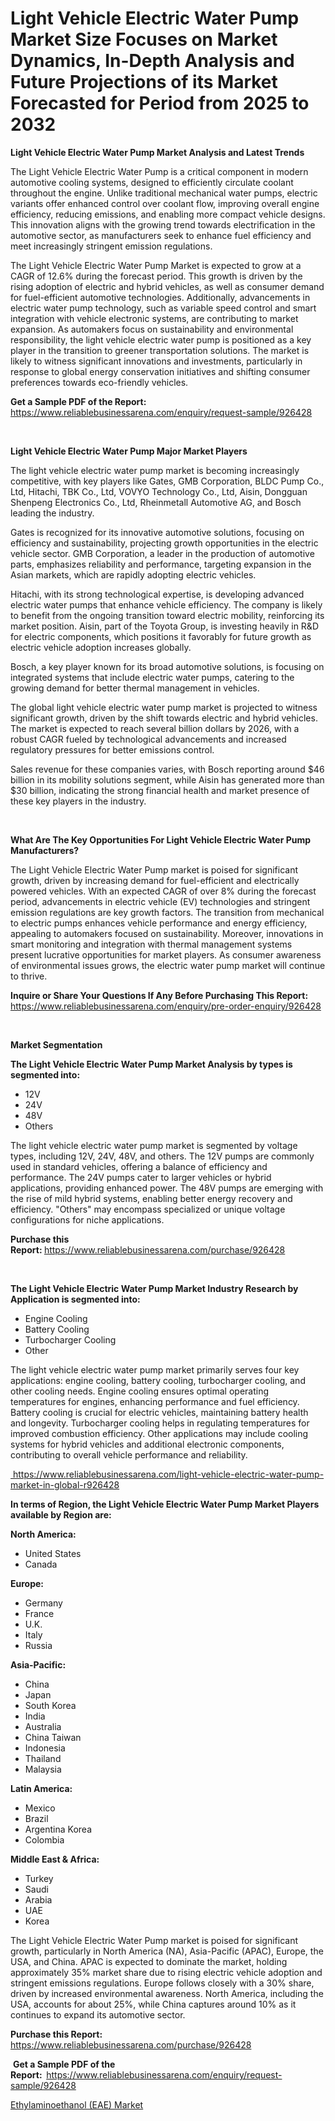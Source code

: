 <p><h1>Light Vehicle Electric Water Pump Market Size Focuses on Market Dynamics, In-Depth Analysis and Future Projections of its Market Forecasted for Period from 2025 to 2032</h1></p><p><strong>Light Vehicle Electric Water Pump Market Analysis and Latest Trends</strong></p>
<p><p>The Light Vehicle Electric Water Pump is a critical component in modern automotive cooling systems, designed to efficiently circulate coolant throughout the engine. Unlike traditional mechanical water pumps, electric variants offer enhanced control over coolant flow, improving overall engine efficiency, reducing emissions, and enabling more compact vehicle designs. This innovation aligns with the growing trend towards electrification in the automotive sector, as manufacturers seek to enhance fuel efficiency and meet increasingly stringent emission regulations.</p><p>The Light Vehicle Electric Water Pump Market is expected to grow at a CAGR of 12.6% during the forecast period. This growth is driven by the rising adoption of electric and hybrid vehicles, as well as consumer demand for fuel-efficient automotive technologies. Additionally, advancements in electric water pump technology, such as variable speed control and smart integration with vehicle electronic systems, are contributing to market expansion. As automakers focus on sustainability and environmental responsibility, the light vehicle electric water pump is positioned as a key player in the transition to greener transportation solutions. The market is likely to witness significant innovations and investments, particularly in response to global energy conservation initiatives and shifting consumer preferences towards eco-friendly vehicles.</p></p>
<p><strong>Get a Sample PDF of the Report:&nbsp;</strong> <a href="https://www.reliablebusinessarena.com/enquiry/request-sample/926428?utm_campaign=2958&utm_medium=2&utm_source=Github&utm_content=ia&utm_term=24032025&utm_id=light-vehicle-electric-water-pump">https://www.reliablebusinessarena.com/enquiry/request-sample/926428</a></p>
<p>&nbsp;</p>
<p><strong>Light Vehicle Electric Water Pump Major Market Players</strong></p>
<p><p>The light vehicle electric water pump market is becoming increasingly competitive, with key players like Gates, GMB Corporation, BLDC Pump Co., Ltd, Hitachi, TBK Co., Ltd, VOVYO Technology Co., Ltd, Aisin, Dongguan Shenpeng Electronics Co., Ltd, Rheinmetall Automotive AG, and Bosch leading the industry. </p><p>Gates is recognized for its innovative automotive solutions, focusing on efficiency and sustainability, projecting growth opportunities in the electric vehicle sector. GMB Corporation, a leader in the production of automotive parts, emphasizes reliability and performance, targeting expansion in the Asian markets, which are rapidly adopting electric vehicles.</p><p>Hitachi, with its strong technological expertise, is developing advanced electric water pumps that enhance vehicle efficiency. The company is likely to benefit from the ongoing transition toward electric mobility, reinforcing its market position. Aisin, part of the Toyota Group, is investing heavily in R&D for electric components, which positions it favorably for future growth as electric vehicle adoption increases globally. </p><p>Bosch, a key player known for its broad automotive solutions, is focusing on integrated systems that include electric water pumps, catering to the growing demand for better thermal management in vehicles.</p><p>The global light vehicle electric water pump market is projected to witness significant growth, driven by the shift towards electric and hybrid vehicles. The market is expected to reach several billion dollars by 2026, with a robust CAGR fueled by technological advancements and increased regulatory pressures for better emissions control.</p><p>Sales revenue for these companies varies, with Bosch reporting around $46 billion in its mobility solutions segment, while Aisin has generated more than $30 billion, indicating the strong financial health and market presence of these key players in the industry.</p></p>
<p>&nbsp;</p>
<p><strong>What Are The Key Opportunities For Light Vehicle Electric Water Pump Manufacturers?</strong></p>
<p><p>The Light Vehicle Electric Water Pump market is poised for significant growth, driven by increasing demand for fuel-efficient and electrically powered vehicles. With an expected CAGR of over 8% during the forecast period, advancements in electric vehicle (EV) technologies and stringent emission regulations are key growth factors. The transition from mechanical to electric pumps enhances vehicle performance and energy efficiency, appealing to automakers focused on sustainability. Moreover, innovations in smart monitoring and integration with thermal management systems present lucrative opportunities for market players. As consumer awareness of environmental issues grows, the electric water pump market will continue to thrive.</p></p>
<p><strong>Inquire or Share Your Questions If Any Before Purchasing This Report:</strong> <a href="https://www.reliablebusinessarena.com/enquiry/pre-order-enquiry/926428?utm_campaign=2958&utm_medium=2&utm_source=Github&utm_content=ia&utm_term=24032025&utm_id=light-vehicle-electric-water-pump">https://www.reliablebusinessarena.com/enquiry/pre-order-enquiry/926428</a></p>
<p>&nbsp;</p>
<p><strong>Market Segmentation</strong></p>
<p><strong>The Light Vehicle Electric Water Pump Market Analysis by types is segmented into:</strong></p>
<p><ul><li>12V</li><li>24V</li><li>48V</li><li>Others</li></ul></p>
<p><p>The light vehicle electric water pump market is segmented by voltage types, including 12V, 24V, 48V, and others. The 12V pumps are commonly used in standard vehicles, offering a balance of efficiency and performance. The 24V pumps cater to larger vehicles or hybrid applications, providing enhanced power. The 48V pumps are emerging with the rise of mild hybrid systems, enabling better energy recovery and efficiency. "Others" may encompass specialized or unique voltage configurations for niche applications.</p></p>
<p><strong>Purchase this Report:&nbsp;</strong><a href="https://www.reliablebusinessarena.com/purchase/926428?utm_campaign=2958&utm_medium=2&utm_source=Github&utm_content=ia&utm_term=24032025&utm_id=light-vehicle-electric-water-pump">https://www.reliablebusinessarena.com/purchase/926428</a></p>
<p>&nbsp;</p>
<p><strong>The Light Vehicle Electric Water Pump Market Industry Research by Application is segmented into:</strong></p>
<p><ul><li>Engine Cooling</li><li>Battery Cooling</li><li>Turbocharger Cooling</li><li>Other</li></ul></p>
<p><p>The light vehicle electric water pump market primarily serves four key applications: engine cooling, battery cooling, turbocharger cooling, and other cooling needs. Engine cooling ensures optimal operating temperatures for engines, enhancing performance and fuel efficiency. Battery cooling is crucial for electric vehicles, maintaining battery health and longevity. Turbocharger cooling helps in regulating temperatures for improved combustion efficiency. Other applications may include cooling systems for hybrid vehicles and additional electronic components, contributing to overall vehicle performance and reliability.</p></p>
<p><a href="https://www.reliablebusinessarena.com/light-vehicle-electric-water-pump-market-in-global-r926428?utm_campaign=2958&utm_medium=2&utm_source=Github&utm_content=ia&utm_term=24032025&utm_id=light-vehicle-electric-water-pump">&nbsp;https://www.reliablebusinessarena.com/light-vehicle-electric-water-pump-market-in-global-r926428</a></p>
<p><strong>In terms of Region, the Light Vehicle Electric Water Pump Market Players available by Region are:</strong></p>
<p>
    <p> <strong> North America: </strong>
        <ul>
            <li>United States</li>
            <li>Canada</li>
        </ul>
        </p> 
    <p> <strong> Europe: </strong>
        <ul>
            <li>Germany</li>
            <li>France</li>
            <li>U.K.</li>
            <li>Italy</li>
            <li>Russia</li>
        </ul>
        </p> 
    <p> <strong> Asia-Pacific: </strong>
        <ul>
            <li>China</li>
            <li>Japan</li>
            <li>South Korea</li>
            <li>India</li>
            <li>Australia</li>
            <li>China Taiwan</li>
            <li>Indonesia</li>
            <li>Thailand</li>
            <li>Malaysia</li>
        </ul>
        </p> 
    <p> <strong> Latin America: </strong>
        <ul>
            <li>Mexico</li>
            <li>Brazil</li>
            <li>Argentina Korea</li>
            <li>Colombia</li>
        </ul>
        </p> 
    <p> <strong> Middle East & Africa: </strong>
        <ul>
            <li>Turkey</li>
            <li>Saudi</li>
            <li>Arabia</li>
            <li>UAE</li>
            <li>Korea</li>
        </ul>
    </p>
    </p>
<p><p>The Light Vehicle Electric Water Pump market is poised for significant growth, particularly in North America (NA), Asia-Pacific (APAC), Europe, the USA, and China. APAC is expected to dominate the market, holding approximately 35% market share due to rising electric vehicle adoption and stringent emissions regulations. Europe follows closely with a 30% share, driven by increased environmental awareness. North America, including the USA, accounts for about 25%, while China captures around 10% as it continues to expand its automotive sector.</p></p>
<p><strong>Purchase this Report: </strong><a href="https://www.reliablebusinessarena.com/purchase/926428?utm_campaign=2958&utm_medium=2&utm_source=Github&utm_content=ia&utm_term=24032025&utm_id=light-vehicle-electric-water-pump">https://www.reliablebusinessarena.com/purchase/926428</a></p>
<p>&nbsp;<strong>Get a Sample PDF of the Report:&nbsp;&nbsp;</strong><a href="https://www.reliablebusinessarena.com/enquiry/request-sample/926428?utm_campaign=2958&utm_medium=2&utm_source=Github&utm_content=ia&utm_term=24032025&utm_id=light-vehicle-electric-water-pump">https://www.reliablebusinessarena.com/enquiry/request-sample/926428</a></p>
<p><strong></strong></p>
<p><p><a href="https://github.com/nibbsmantji/Market-Research-Report-List-1/blob/main/ethylaminoethanol-eae-market.md?utm_campaign=2958&utm_medium=2&utm_source=Github&utm_content=ia&utm_term=24032025&utm_id=light-vehicle-electric-water-pump">Ethylaminoethanol (EAE) Market</a></p></p>